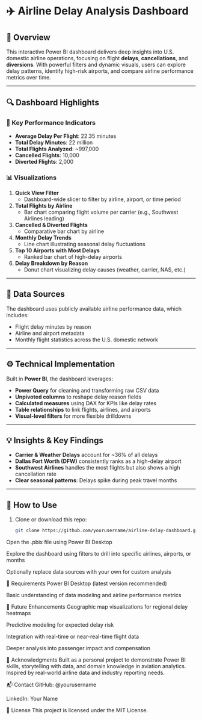 # ✈️ Airline Delay Analysis Dashboard

## 📌 Overview
This interactive Power BI dashboard delivers deep insights into U.S. domestic airline operations, focusing on flight **delays**, **cancellations**, and **diversions**. With powerful filters and dynamic visuals, users can explore delay patterns, identify high-risk airports, and compare airline performance metrics over time.

---

## 🔍 Dashboard Highlights

### 🚦 Key Performance Indicators
- **Average Delay Per Flight**: 22.35 minutes  
- **Total Delay Minutes**: 22 million  
- **Total Flights Analyzed**: ~997,000  
- **Cancelled Flights**: 10,000  
- **Diverted Flights**: 2,000  

### 📊 Visualizations
1. **Quick View Filter**  
   - Dashboard-wide slicer to filter by airline, airport, or time period  
2. **Total Flights by Airline**  
   - Bar chart comparing flight volume per carrier (e.g., Southwest Airlines leading)  
3. **Cancelled & Diverted Flights**  
   - Comparative bar chart by airline  
4. **Monthly Delay Trends**  
   - Line chart illustrating seasonal delay fluctuations  
5. **Top 10 Airports with Most Delays**  
   - Ranked bar chart of high-delay airports  
6. **Delay Breakdown by Reason**  
   - Donut chart visualizing delay causes (weather, carrier, NAS, etc.)  

---

## 📁 Data Sources
The dashboard uses publicly available airline performance data, which includes:
- Flight delay minutes by reason  
- Airline and airport metadata  
- Monthly flight statistics across the U.S. domestic network  

---

## ⚙️ Technical Implementation

Built in **Power BI**, the dashboard leverages:
- **Power Query** for cleaning and transforming raw CSV data  
- **Unpivoted columns** to reshape delay reason fields  
- **Calculated measures** using DAX for KPIs like delay rates  
- **Table relationships** to link flights, airlines, and airports  
- **Visual-level filters** for more flexible drilldowns  

---

## 💡 Insights & Key Findings

- **Carrier & Weather Delays** account for ~36% of all delays  
- **Dallas Fort Worth (DFW)** consistently ranks as a high-delay airport  
- **Southwest Airlines** handles the most flights but also shows a high cancellation rate  
- **Clear seasonal patterns**: Delays spike during peak travel months  

---

## 🚀 How to Use

1. Clone or download this repo:
   ```bash
   git clone https://github.com/yourusername/airline-delay-dashboard.git
Open the .pbix file using Power BI Desktop

Explore the dashboard using filters to drill into specific airlines, airports, or months

Optionally replace data sources with your own for custom analysis

🔧 Requirements
Power BI Desktop (latest version recommended)

Basic understanding of data modeling and airline performance metrics

🔮 Future Enhancements
Geographic map visualizations for regional delay heatmaps

Predictive modeling for expected delay risk

Integration with real-time or near-real-time flight data

Deeper analysis into passenger impact and compensation

🙌 Acknowledgments
Built as a personal project to demonstrate Power BI skills, storytelling with data, and domain knowledge in aviation analytics.
Inspired by real-world airline data and industry reporting needs.

📬 Contact
GitHub: @yourusername

LinkedIn: Your Name

📄 License
This project is licensed under the MIT License.

